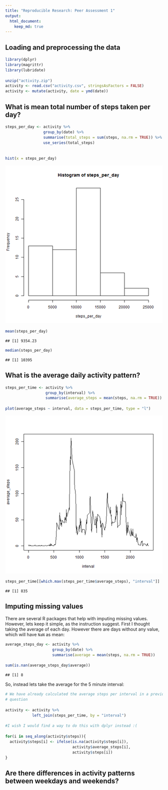 ```yaml
---
title: "Reproducible Research: Peer Assessment 1"
output: 
  html_document:
    keep_md: true
---
```



## Loading and preprocessing the data

```r
library(dplyr)
library(magrittr)
library(lubridate)

unzip("activity.zip")
activity <- read.csv("activity.csv", stringsAsFactors = FALSE)
activity <- mutate(activity, date = ymd(date))
```



## What is mean total number of steps taken per day?



```r
steps_per_day <- activity %>% 
                 group_by(date) %>%
                 summarise(total_steps = sum(steps, na.rm = TRUE)) %>%
                 use_series(total_steps)


hist(x = steps_per_day)
```

![plot of chunk unnamed-chunk-2](figure/unnamed-chunk-2-1.png) 

```r
mean(steps_per_day)
```

```
## [1] 9354.23
```

```r
median(steps_per_day)
```

```
## [1] 10395
```


## What is the average daily activity pattern?



```r
steps_per_time <- activity %>%
                  group_by(interval) %>%
                  summarise(average_steps = mean(steps, na.rm = TRUE))

plot(average_steps ~ interval, data = steps_per_time, type = "l")
```

![plot of chunk unnamed-chunk-3](figure/unnamed-chunk-3-1.png) 

```r
steps_per_time[[which.max(steps_per_time$average_steps), "interval"]]
```

```
## [1] 835
```

## Imputing missing values

There are several R packages that help with imputing missing values. However, lets keep it simple, as the instruction suggest.
First I thought taking the average of each day. However there are days without any value, which will have `NaN` as mean:




```r
average_steps_day <- activity %>%
                     group_by(date) %>%
                     summarise(average = mean(steps, na.rm = TRUE))

sum(is.nan(average_steps_day$average))
```

```
## [1] 8
```

So, instead lets take the average for the 5 minute interval:


```r
# We have already calculated the average steps per interval in a previous
# question

activity <- activity %>%
            left_join(steps_per_time, by = "interval") 

#I wish I would find a way to do this with dplyr instead :(

for(i in seq_along(activity$steps)){
  activity$steps[i] <- ifelse(is.na(activity$steps[i]), 
                              activity$average_steps[i], 
                              activity$steps[i])
}
```



## Are there differences in activity patterns between weekdays and weekends?
